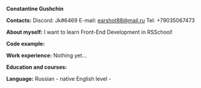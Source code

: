 **Constantine Gushchin**

**Contacts:**
Discord: Jk#6469
E-mail: earshot88@mail.ru
Tel: +79035067473
   
**About myself:**
I want to learn Front-End Development in RSSchool!

**Code example:**

**Work experience:**
Nothing yet…
      
**Education and courses:**

**Language:**
Russian - native
English level - 
